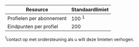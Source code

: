 | Resource | Standaardlimiet |
| --- | --- |
| Profielen per abonnement |100 <sup>1</sup> |
| Eindpunten per profiel |200 |

<sup>1</sup>contact op met ondersteuning als u wilt deze limieten verhogen.

